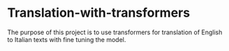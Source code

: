 # Translation-with-transformers

The purpose of this project is to use transformers for translation of English to Italian texts with fine tuning the model. 
